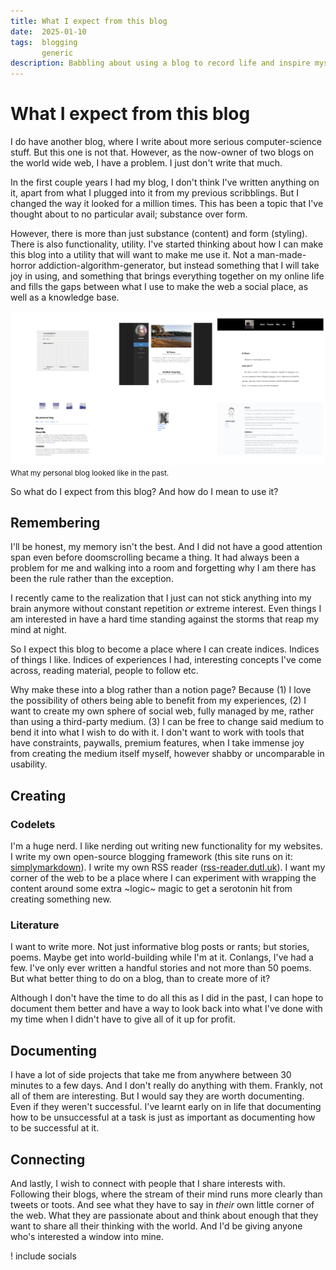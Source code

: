 ```yaml
---
title: What I expect from this blog
date:  2025-01-10
tags:  blogging
       generic
description: Babbling about using a blog to record life and inspire myself to write more.
---
```


# What I expect from this blog

I do have another blog, where I write about more serious computer-science stuff. 
But this one is not that. However, as the now-owner of two blogs on the world wide web,
I have a problem. I just don't write that much.

In the first couple years I had my blog, I don't think I've written anything on it, apart from
what I plugged into it from my previous scribblings. But I changed the way it looked for a
million times. This has been a topic that I've thought about to no particular avail; substance 
over form.

However, there is more than just substance (content) and form (styling). There is also
functionality, utility. I've started thinking about how I can make this blog into a utility
that will want to make me use it. Not a man-made-horror addiction-algorithm-generator, but 
instead something that I will take joy in using, and something that brings everything together 
on my online life and fills the gaps between what I use to make the web a social place, 
as well as a knowledge base.

![](/static/img/blog/blog-history.png) 
<small>What my personal blog looked like in the past.</small>

So what do I expect from this blog? And how do I mean to use it?

## Remembering

I'll be honest, my memory isn't the best. And I did not have a good attention span even before
doomscrolling became a thing. It had always been a problem for me and walking into a room and
forgetting why I am there has been the rule rather than the exception.

I recently came to the realization that I just can not stick anything into my brain anymore
without constant repetition _or_ extreme interest. Even things I am interested in have a hard
time standing against the storms that reap my mind at night.

So I expect this blog to become a place where I can create indices. Indices of things I like. 
Indices of experiences I had, interesting concepts I've come across, reading material, people to
follow etc. 

Why make these into a blog rather than a notion page? Because (1) I love the possibility of 
others being able to benefit from my experiences, (2) I want to create my own sphere of social
web, fully managed by me, rather than using a third-party medium. (3) I can be free to change 
said medium to bend it into what I wish to do with it. I don't want to work with tools that
have constraints, paywalls, premium features, when I take immense joy from creating the medium 
itself myself, however shabby or uncomparable in usability.

## Creating

### Codelets

I'm a huge nerd. I like nerding out writing new functionality for my websites. I write my own open-source
blogging framework (this site runs on it: [simplymarkdown](https://github.com/cemreefe/SimplyMarkdown)). 
I write my own RSS reader ([rss-reader.dutl.uk](https://rss-reader.dutl.uk/)). I want my corner of the
web to be a place where I can experiment with wrapping the content around some extra ~logic~ magic
to get a serotonin hit from creating something new.

### Literature

I want to write more. Not just informative blog posts or rants; but stories, poems. Maybe get into
world-building while I'm at it. Conlangs, I've had a few. I've only ever written a handful stories
and not more than 50 poems. But what better thing to do on a blog, than to create more of it?

Although I don't have the time to do all this as I did in the past, I can hope to document them better
and have a way to look back into what I've done with my time when I didn't have to give all of it up
for profit.

## Documenting

I have a lot of side projects that take me from anywhere between 30 minutes to a few days. And I don't 
really do anything with them. Frankly, not all of them are interesting. But I would say they are worth 
documenting. Even if they weren't successful. I've learnt early on in life that documenting how to
be unsuccessful at a task is just as important as documenting how to be successful at it.

## Connecting

And lastly, I wish to connect with people that I share interests with. Following their blogs, where
the stream of their mind runs more clearly than tweets or toots. And see what they have to say in 
_their_ own little corner of the web. What they are passionate about and think about enough that
they want to share all their thinking with the world. And I'd be giving anyone who's interested 
a window into mine.

! include socials



